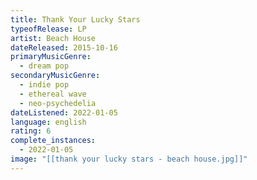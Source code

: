 ```yaml
---
title: Thank Your Lucky Stars
typeofRelease: LP
artist: Beach House
dateReleased: 2015-10-16
primaryMusicGenre:
  - dream pop
secondaryMusicGenre:
  - indie pop
  - ethereal wave
  - neo-psychedelia
dateListened: 2022-01-05
language: english
rating: 6
complete_instances:
  - 2022-01-05
image: "[[thank your lucky stars - beach house.jpg]]"
---
```

